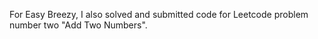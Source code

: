 For Easy Breezy, I also solved and submitted code for Leetcode problem number two "Add Two Numbers".
